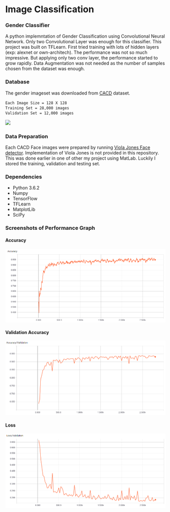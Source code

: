 # Image Classification
### Gender Classifier
A python implemntation of Gender Classification using Convolutional Neural Network. Only two Convolutional Layer was enough for this classifier. This project was built on TFLearn. First tried training with lots of hidden layers (exp: alexnet or own-architech). The performance was not so much impressive. But applying only two conv layer, the performance started to grow rapidly. Data Augmentation was not needed as the number of samples chosen from the dataset was enough.   

### Database
The gender imageset was downloaded from [CACD](http://bcsiriuschen.github.io/CARC/) dataset. 

	Each Image Size = 128 X 128
	Training Set = 28,000 images
	Validation Set = 12,000 images

![](http://bcsiriuschen.github.io/CARC/fig_example.jpg)

### Data Preparation
Each CACD Face images were prepared by running [Viola Jones Face detector](https://www.mathworks.com/help/vision/ref/vision.cascadeobjectdetector-system-object.html).
Implementation of Viola Jones is not provided in this repository. This was done earlier in one of other my project using MatLab. Luckily I stored the training, validation and testing set. 

### Dependencies
* Python 3.6.2
* Numpy
* TensorFlow
* TFLearn
* MatplotLib
* SciPy

### Screenshots of Performance Graph
#### Accuracy
![Accuracy](https://github.com/Nahid1992/ImageClassification--GenderClassifier_using_TFLearn/blob/master/ScreenShot/Accuracy.png)
#### Validation Accuracy
![Validation Accuracy](https://github.com/Nahid1992/ImageClassification--GenderClassifier_using_TFLearn/blob/master/ScreenShot/Validation_Accuracy.png)
#### Loss
![Loss](https://github.com/Nahid1992/ImageClassification--GenderClassifier_using_TFLearn/blob/master/ScreenShot/Loss.png)
